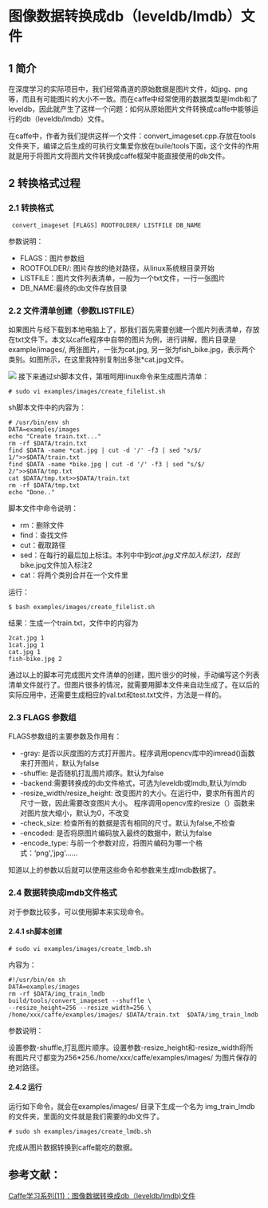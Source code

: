 # 图像数据转换成db（leveldb/lmdb）文件

## 1 简介

在深度学习的实际项目中，我们经常甬道的原始数据是图片文件，如jpg、png等，而且有可能图片的大小不一致。而在caffe中经常使用的数据类型是lmdb和了leveldb，因此就产生了这样一个问题：如何从原始图片文件转换成caffe中能够运行的db（leveldb/lmdb）文件。

在caffe中，作者为我们提供这样一个文件：convert_imageset.cpp.存放在tools文件夹下，编译之后生成的可执行文集爱你放在buile/tools下面，这个文件的作用就是用于将图片文将图片文件转换成caffe框架中能直接使用的db文件。

## 2 转换格式过程

### 2.1 转换格式 

```
 convert_imageset [FLAGS] ROOTFOLDER/ LISTFILE DB_NAME
```

参数说明：

- FLAGS：图片参数组
- ROOTFOLDER/: 图片存放的绝对路径，从linux系统根目录开始
- LISTFILE：图片文件列表清单，一般为一个txt文件，一行一张图片
- DB_NAME:最终的db文件存放目录

### 2.2 文件清单创建（参数LISTFILE）

如果图片与经下载到本地电脑上了，那我们首先需要创建一个图片列表清单，存放在txt文件下。本文以caffe程序中自带的图片为例，进行讲解，图片目录是  example/images/, 两张图片，一张为cat.jpg, 另一张为fish_bike.jpg，表示两个类别。如图所示，在这里我特别复制出多张*cat.jpg文件。

![](https://raw.githubusercontent.com/zhi-z/DeepLearning/master/caffe/image/2.png)
接下来通过sh脚本文件，第哦呵用linux命令来生成图片清单：

```
# sudo vi examples/images/create_filelist.sh
```

sh脚本文件中的内容为：

```
# /usr/bin/env sh
DATA=examples/images
echo "Create train.txt..."
rm -rf $DATA/train.txt
find $DATA -name *cat.jpg | cut -d '/' -f3 | sed "s/$/ 1/">>$DATA/train.txt
find $DATA -name *bike.jpg | cut -d '/' -f3 | sed "s/$/ 2/">>$DATA/tmp.txt
cat $DATA/tmp.txt>>$DATA/train.txt
rm -rf $DATA/tmp.txt
echo "Done.."
```

脚本文件中命令说明：

- rm：删除文件
- find：查找文件
- cut：截取路径
- sed：在每行的最后加上标注。本列中中到*cat.jpg文件加入标注1，找到*bike.jpg文件加入标注2
- cat：将两个类别合并在一个文件里

运行：

```
$ bash examples/images/create_filelist.sh
```

结果：生成一个train.txt，文件中的内容为

```
2cat.jpg 1
1cat.jpg 1
cat.jpg 1
fish-bike.jpg 2
```

通过以上的脚本可完成图片文件清单的创建，图片很少的时候，手动编写这个列表清单文件就行了。但图片很多的情况，就需要用脚本文件来自动生成了。在以后的实际应用中，还需要生成相应的val.txt和test.txt文件，方法是一样的。

### 2.3 FLAGS 参数组 

FLAGS参数组的主要参数及作用有：

- -gray: 是否以灰度图的方式打开图片。程序调用opencv库中的imread()函数来打开图片，默认为false
- -shuffle: 是否随机打乱图片顺序。默认为false
- -backend:需要转换成的db文件格式，可选为leveldb或lmdb,默认为lmdb
- -resize_width/resize_height: 改变图片的大小。在运行中，要求所有图片的尺寸一致，因此需要改变图片大小。 程序调用opencv库的resize（）函数来对图片放大缩小，默认为0，不改变
- -check_size: 检查所有的数据是否有相同的尺寸。默认为false,不检查
- -encoded: 是否将原图片编码放入最终的数据中，默认为false
- -encode_type: 与前一个参数对应，将图片编码为哪一个格式：‘png','jpg'......

知道以上的参数以后就可以使用这些命令和参数来生成lmdb数据了。

### 2.4 数据转换成lmdb文件格式

对于参数比较多，可以使用脚本来实现命令。

#### 2.4.1 sh脚本创建

```
# sudo vi examples/images/create_lmdb.sh
```

内容为：

```
#!/usr/bin/en sh
DATA=examples/images
rm -rf $DATA/img_train_lmdb
build/tools/convert_imageset --shuffle \
--resize_height=256 --resize_width=256 \
/home/xxx/caffe/examples/images/ $DATA/train.txt  $DATA/img_train_lmdb
```

参数说明：

设置参数-shuffle,打乱图片顺序。设置参数-resize_height和-resize_width将所有图片尺寸都变为256*256./home/xxx/caffe/examples/images/ 为图片保存的绝对路径。

#### 2.4.2 运行

运行如下命令，就会在examples/images/ 目录下生成一个名为 img_train_lmdb的文件夹，里面的文件就是我们需要的db文件了。

```
# sudo sh examples/images/create_lmdb.sh
```

完成从图片数据转换到caffe能吃的数据。

## 参考文献：

[Caffe学习系列(11)：图像数据转换成db（leveldb/lmdb)文件](https://www.cnblogs.com/denny402/p/5082341.html)

